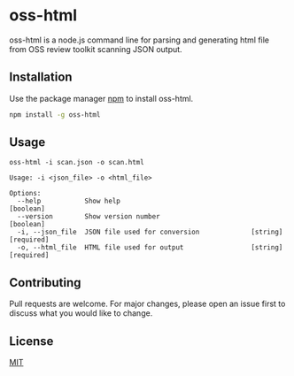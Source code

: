 # oss-html

oss-html is a node.js command line for parsing and generating html file from OSS review toolkit scanning JSON output.

## Installation

Use the package manager [npm](https://www.npmjs.com/get-npm) to install oss-html.

```bash
npm install -g oss-html
```

## Usage

```commandline
oss-html -i scan.json -o scan.html

Usage: -i <json_file> -o <html_file>

Options:
  --help           Show help                                           [boolean]
  --version        Show version number                                 [boolean]
  -i, --json_file  JSON file used for conversion             [string] [required]
  -o, --html_file  HTML file used for output                 [string] [required]

```

## Contributing
Pull requests are welcome. For major changes, please open an issue first to discuss what you would like to change.

## License
[MIT](https://choosealicense.com/licenses/mit/)
